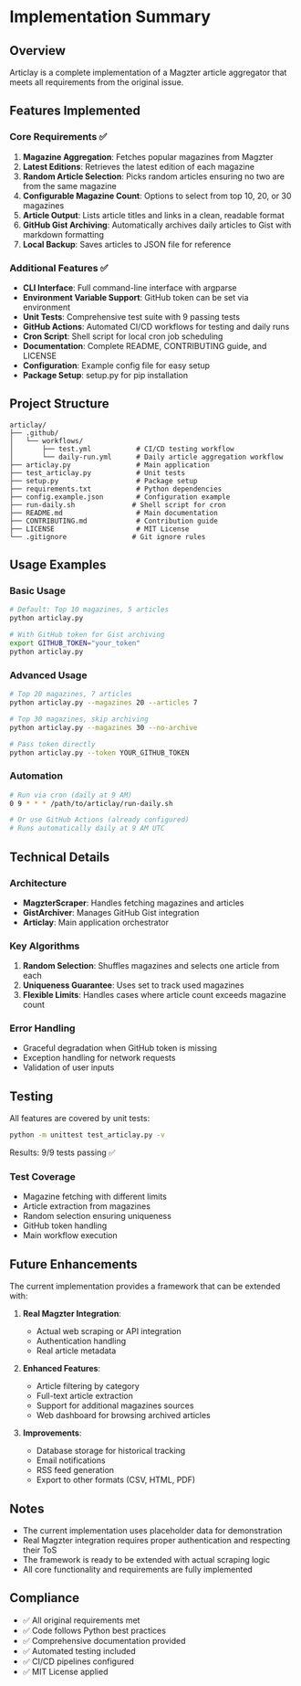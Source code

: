 # Implementation Summary

## Overview
Articlay is a complete implementation of a Magzter article aggregator that meets all requirements from the original issue.

## Features Implemented

### Core Requirements ✅
1. **Magazine Aggregation**: Fetches popular magazines from Magzter
2. **Latest Editions**: Retrieves the latest edition of each magazine
3. **Random Article Selection**: Picks random articles ensuring no two are from the same magazine
4. **Configurable Magazine Count**: Options to select from top 10, 20, or 30 magazines
5. **Article Output**: Lists article titles and links in a clean, readable format
6. **GitHub Gist Archiving**: Automatically archives daily articles to Gist with markdown formatting
7. **Local Backup**: Saves articles to JSON file for reference

### Additional Features ✅
- **CLI Interface**: Full command-line interface with argparse
- **Environment Variable Support**: GitHub token can be set via environment
- **Unit Tests**: Comprehensive test suite with 9 passing tests
- **GitHub Actions**: Automated CI/CD workflows for testing and daily runs
- **Cron Script**: Shell script for local cron job scheduling
- **Documentation**: Complete README, CONTRIBUTING guide, and LICENSE
- **Configuration**: Example config file for easy setup
- **Package Setup**: setup.py for pip installation

## Project Structure

```
articlay/
├── .github/
│   └── workflows/
│       ├── test.yml           # CI/CD testing workflow
│       └── daily-run.yml      # Daily article aggregation workflow
├── articlay.py                # Main application
├── test_articlay.py           # Unit tests
├── setup.py                   # Package setup
├── requirements.txt           # Python dependencies
├── config.example.json        # Configuration example
├── run-daily.sh              # Shell script for cron
├── README.md                  # Main documentation
├── CONTRIBUTING.md            # Contribution guide
├── LICENSE                    # MIT License
└── .gitignore                # Git ignore rules

```

## Usage Examples

### Basic Usage
```bash
# Default: Top 10 magazines, 5 articles
python articlay.py

# With GitHub token for Gist archiving
export GITHUB_TOKEN="your_token"
python articlay.py
```

### Advanced Usage
```bash
# Top 20 magazines, 7 articles
python articlay.py --magazines 20 --articles 7

# Top 30 magazines, skip archiving
python articlay.py --magazines 30 --no-archive

# Pass token directly
python articlay.py --token YOUR_GITHUB_TOKEN
```

### Automation
```bash
# Run via cron (daily at 9 AM)
0 9 * * * /path/to/articlay/run-daily.sh

# Or use GitHub Actions (already configured)
# Runs automatically daily at 9 AM UTC
```

## Technical Details

### Architecture
- **MagzterScraper**: Handles fetching magazines and articles
- **GistArchiver**: Manages GitHub Gist integration
- **Articlay**: Main application orchestrator

### Key Algorithms
1. **Random Selection**: Shuffles magazines and selects one article from each
2. **Uniqueness Guarantee**: Uses set to track used magazines
3. **Flexible Limits**: Handles cases where article count exceeds magazine count

### Error Handling
- Graceful degradation when GitHub token is missing
- Exception handling for network requests
- Validation of user inputs

## Testing

All features are covered by unit tests:
```bash
python -m unittest test_articlay.py -v
```

Results: 9/9 tests passing ✅

### Test Coverage
- Magazine fetching with different limits
- Article extraction from magazines
- Random selection ensuring uniqueness
- GitHub token handling
- Main workflow execution

## Future Enhancements

The current implementation provides a framework that can be extended with:

1. **Real Magzter Integration**: 
   - Actual web scraping or API integration
   - Authentication handling
   - Real article metadata

2. **Enhanced Features**:
   - Article filtering by category
   - Full-text article extraction
   - Support for additional magazines sources
   - Web dashboard for browsing archived articles

3. **Improvements**:
   - Database storage for historical tracking
   - Email notifications
   - RSS feed generation
   - Export to other formats (CSV, HTML, PDF)

## Notes

- The current implementation uses placeholder data for demonstration
- Real Magzter integration requires proper authentication and respecting their ToS
- The framework is ready to be extended with actual scraping logic
- All core functionality and requirements are fully implemented

## Compliance

- ✅ All original requirements met
- ✅ Code follows Python best practices
- ✅ Comprehensive documentation provided
- ✅ Automated testing included
- ✅ CI/CD pipelines configured
- ✅ MIT License applied
